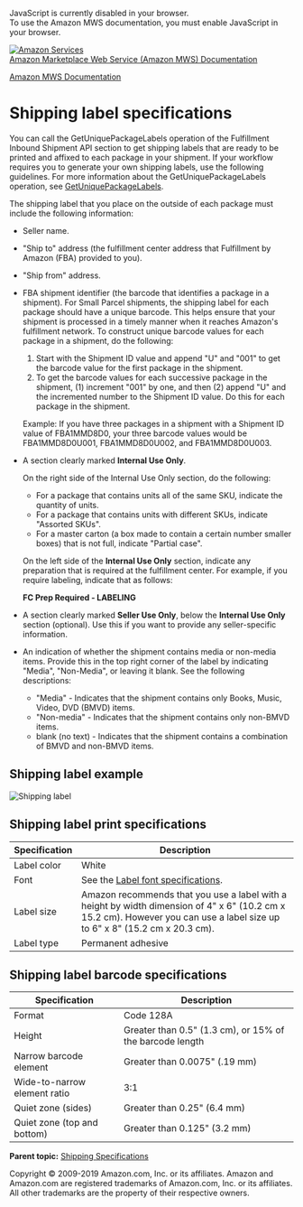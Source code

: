 <div id="MWSDX_noscript">

JavaScript is currently disabled in your browser.  
To use the Amazon MWS documentation, you must enable JavaScript in your
browser.

</div>

<div id="MWSDX_divtop">

[![Amazon
Services](https://images-na.ssl-images-amazon.com/images/G/08/mwsportal/fr_FR/amazonservices.gif
"Amazon Services")](http://services.amazon.fr)  
<span id="MWSDX_titlebar">[Amazon Marketplace Web Service (Amazon MWS)
Documentation](https://developer.amazonservices.fr/gp/mws/docs.html)</span>

</div>

<div id="MWSDX_divbottom">

<div id="MWSDX_divleft">

<div id="MWSDX_toc">

</div>

</div>

<div id="MWSDX_divright">

<div id="MWSDX_content">

<span id="MWSDX_breadcrumbs">[Amazon MWS
Documentation](https://developer.amazonservices.fr/gp/mws/docs.html)</span>

# Shipping label specifications

<div class="body conbody">

You can call the
<span class="keyword apiname">GetUniquePackageLabels</span> operation of
the <span class="ph">Fulfillment Inbound Shipment API section</span> to
get shipping labels that are ready to be printed and affixed to each
package in your shipment. If your workflow requires you to generate your
own shipping labels, use the following guidelines. For more information
about the <span class="keyword apiname">GetUniquePackageLabels</span>
operation, see
[GetUniquePackageLabels](../fba_inbound/FBAInbound_GetUniquePackageLabels.md).

The shipping label that you place on the outside of each package must
include the following information:

  - Seller name.

  - "Ship to" address (the fulfillment center address that
    <span class="ph">Fulfillment by Amazon (FBA)</span> provided to
    you).

  - "Ship from" address.

  - FBA shipment identifier (the barcode that identifies a package in a
    shipment). For <span class="ph">Small Parcel</span> shipments, the
    shipping label for each package should have a unique barcode. This
    helps ensure that your shipment is processed in a timely manner when
    it reaches <span class="ph">Amazon's fulfillment network</span>. To
    construct unique barcode values for each package in a shipment, do
    the following:
    
    1.  Start with the Shipment ID value and append "U" and "001" to get
        the barcode value for the first package in the shipment.
    2.  To get the barcode values for each successive package in the
        shipment, (1) increment "001" by one, and then (2) append "U"
        and the incremented number to the Shipment ID value. Do this for
        each package in the shipment.
    
    Example: If you have three packages in a shipment with a Shipment ID
    value of FBA1MMD8D0, your three barcode values would be
    FBA1MMD8D0U001, FBA1MMD8D0U002, and FBA1MMD8D0U003.

  - A section clearly marked **Internal Use Only**.
    
    On the right side of the Internal Use Only section, do the
    following:
    
      - For a package that contains units all of the same SKU, indicate
        the quantity of units.
      - For a package that contains units with different SKUs, indicate
        "Assorted SKUs".
      - For a master carton (a box made to contain a certain number
        smaller boxes) that is not full, indicate "Partial case".
    
    On the left side of the **Internal Use Only** section, indicate any
    preparation that is required at the fulfillment center. For example,
    if you require labeling, indicate that as follows:
    
    **FC Prep Required - LABELING**

  - A section clearly marked **Seller Use Only**, below the **Internal
    Use Only** section (optional). Use this if you want to provide any
    seller-specific information.

  - An indication of whether the shipment contains media or non-media
    items. Provide this in the top right corner of the label by
    indicating "Media", "Non-Media", or leaving it blank. See the
    following descriptions:
    
      - "Media" - Indicates that the shipment contains only Books,
        Music, Video, DVD (BMVD) items.
      - "Non-media" - Indicates that the shipment contains only non-BMVD
        items.
      - blank (no text) - Indicates that the shipment contains a
        combination of BMVD and non-BMVD items.

<div class="section">

## Shipping label example

![Shipping label](ShippingLabel.png)

</div>

<div class="section">

## Shipping label print specifications

<div class="tablenoborder">

| Specification | Description                                                                                                                                                                 |
| ------------- | --------------------------------------------------------------------------------------------------------------------------------------------------------------------------- |
| Label color   | White                                                                                                                                                                       |
| Font          | See the [Label font specifications](FBAGuide_LabelFontSpec.md).                                                                                                           |
| Label size    | Amazon recommends that you use a label with a height by width dimension of 4" x 6" (10.2 cm x 15.2 cm). However you can use a label size up to 6" x 8" (15.2 cm x 20.3 cm). |
| Label type    | Permanent adhesive                                                                                                                                                          |

</div>

</div>

<div class="section">

## Shipping label barcode specifications

<div class="tablenoborder">

| Specification                | Description                                              |
| ---------------------------- | -------------------------------------------------------- |
| Format                       | Code 128A                                                |
| Height                       | Greater than 0.5" (1.3 cm), or 15% of the barcode length |
| Narrow barcode element       | Greater than 0.0075" (.19 mm)                            |
| Wide-to-narrow element ratio | 3:1                                                      |
| Quiet zone (sides)           | Greater than 0.25" (6.4 mm)                              |
| Quiet zone (top and bottom)  | Greater than 0.125" (3.2 mm)                             |

</div>

</div>

</div>

<div class="related-links">

<div class="familylinks">

<div class="parentlink">

**Parent topic:** [Shipping
Specifications](../fba_guide/FBAGuide_ShippingSpecs.md)

</div>

</div>

</div>

<div id="MWSDX_footer">

Copyright © 2009-2019 Amazon.com, Inc. or its affiliates. Amazon and
Amazon.com are registered trademarks of Amazon.com, Inc. or its
affiliates. All other trademarks are the property of their respective
owners.

</div>

</div>

</div>

<div style="clear: both;">

</div>

</div>
